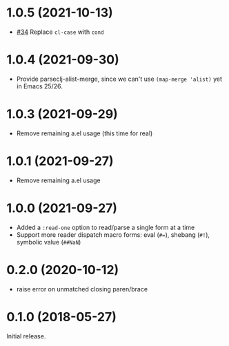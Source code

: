 # 1.0.5 (2021-10-13)

- [#34](https://github.com/clojure-emacs/parseclj/pull/34) Replace `cl-case` with `cond`

# 1.0.4 (2021-09-30)

- Provide parseclj-alist-merge, since we can't use `(map-merge 'alist)` yet in Emacs 25/26.

# 1.0.3 (2021-09-29)

- Remove remaining a.el usage (this time for real)

# 1.0.1 (2021-09-27)

- Remove remaining a.el usage

# 1.0.0 (2021-09-27)

- Added a `:read-one` option to read/parse a single form at a time
- Support more reader dispatch macro forms: eval (`#=`), shebang (`#!`),
  symbolic value (`##NaN`)

# 0.2.0 (2020-10-12)

- raise error on unmatched closing paren/brace

# 0.1.0 (2018-05-27)

Initial release.
